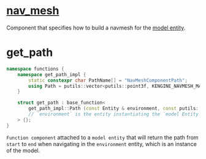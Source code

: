 # [nav_mesh](nav_mesh.hpp)

Component that specifies how to build a navmesh for the [model entity](../../model_instance/data/model.md).

# get_path

```cpp
namespace functions {
    namespace get_path_impl {
        static constexpr char PathName[] = "NavMeshComponentPath";
        using Path = putils::vector<putils::point3f, KENGINE_NAVMESH_MAX_PATH_LENGTH, PathName>;
    }

    struct get_path : base_function<
        get_path_impl::Path (const Entity & environment, const putils::point3f & start, const putils::point3f & end)
        // `environment` is the entity instantiating the `model Entity` this component is attached to
    > {};
}
```

`Function component` attached to a `model entity` that will return the path from `start` to `end` when navigating in the `environment` entity, which is an instance of the model.